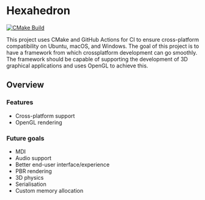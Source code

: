 # Hexahedron

[![CMake Build](https://github.com/ralphwarrand/Hexahedron/actions/workflows/cmake-platform.yml/badge.svg)](https://github.com/ralphwarrand/Hexahedron/actions/workflows/cmake-platform.yml)

This project uses CMake and GitHub Actions for CI to ensure cross-platform compatibility on Ubuntu, macOS, and Windows. The goal of this project is to have a framework from which crossplatform development can go smoothly. The framework should be capable of supporting the development of 3D graphical applications and uses OpenGL to achieve this.

## Overview
### Features
- Cross-platform support
- OpenGL rendering

### Future goals
- MDI
- Audio support
- Better end-user interface/experience
- PBR rendering
- 3D physics
- Serialisation
- Custom memory allocation
